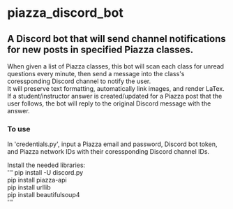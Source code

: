 # piazza_discord_bot
## A Discord bot that will send channel notifications for new posts in specified Piazza classes.

When given a list of Piazza classes, this bot will scan each class for unread questions every minute, then send a message into the class's coressponding Discord channel to notify the user.  
It will preserve text formatting, automatically link images, and render LaTex.  
If a student/instructor answer is created/updated for a Piazza post that the user follows, the bot will reply to the original Discord message with the answer.  


### To use
In 'credentials.py', input a Piazza email and password, Discord bot token, and Piazza network IDs with their coressponding Discord channel IDs.  

Install the needed libraries:  
'''
pip install -U discord.py  
pip install piazza-api  
pip install urllib  
pip install beautifulsoup4  
'''
